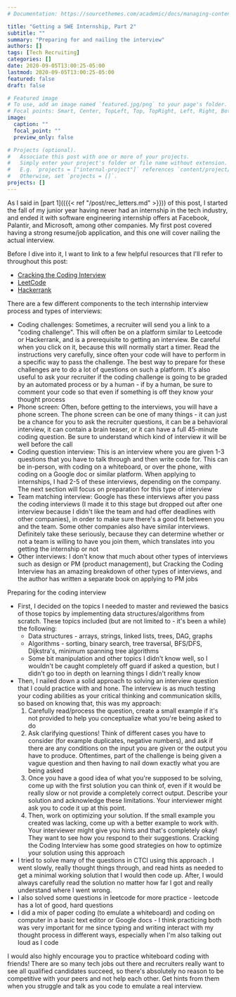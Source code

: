 ```yaml
---
# Documentation: https://sourcethemes.com/academic/docs/managing-content/

title: "Getting a SWE Internship, Part 2"
subtitle: ""
summary: "Preparing for and nailing the interview"
authors: []
tags: [Tech Recruiting]
categories: []
date: 2020-09-05T13:00:25-05:00
lastmod: 2020-09-05T13:00:25-05:00
featured: false
draft: false

# Featured image
# To use, add an image named `featured.jpg/png` to your page's folder.
# Focal points: Smart, Center, TopLeft, Top, TopRight, Left, Right, BottomLeft, Bottom, BottomRight.
image:
  caption: ""
  focal_point: ""
  preview_only: false

# Projects (optional).
#   Associate this post with one or more of your projects.
#   Simply enter your project's folder or file name without extension.
#   E.g. `projects = ["internal-project"]` references `content/project/deep-learning/index.md`.
#   Otherwise, set `projects = []`.
projects: []
---
```


As I said in [part 1](({{< ref "/post/rec_letters.md" >}})) of this post, I started the fall of my junior year having never had an internship in the tech industry, and ended it with software engineering internship offers at Facebook, Palantir, and Microsoft, among other companies. My first post covered having a strong resume/job application, and this one will cover nailing the actual interview.

Before I dive into it, I want to link to a few helpful resources that I'll refer to throughout this post:

- [Cracking the Coding Interview](http://www.crackingthecodinginterview.com/)
- [LeetCode](https://leetcode.com/)
- [Hackerrank](https://www.hackerrank.com/)

There are a few different components to the tech internship interview process and types of interviews:

- Coding challenges: Sometimes, a recruiter will send you a link to a "coding challenge". This will often be on a platform similar to Leetcode or Hackerrank, and is a prerequisite to getting an interview. Be careful when you click on it, because this will normally start a timer. Read the instructions very carefully, since often your code will have to perform in a specific way to pass the challenge.  The best way to prepare for these challenges are to do a lot of questions on such a platform. It's also useful to ask your recruiter if the coding challenge is going to be graded by an automated process or by a human - if by a human, be sure to comment your code so that even if something is off they know your thought process
- Phone screen: Often, before getting to the interviews, you will have a phone screen. The phone screen can be one of many things - it can just be a chance for you to ask the recruiter questions, it can be a behavioral interview, it can contain a brain teaser, or it can have a full 45-minute coding question. Be sure to understand which kind of interview it will be well before the call
- Coding question interview: This is an interview where you are given 1-3 questions that you have to talk through and then write code for. This can be in-person, with coding on a whiteboard, or over the phone, with coding on a Google doc or similar platform. When applying to internships, I had 2-5 of these interviews, depending on the company. The next section will focus on preparation for this type of interview
- Team matching interview: Google has these interviews after you pass the coding interviews (I made it to this stage but dropped out after one interview because I didn't like the team and had offer deadlines with other companies), in order to make sure there's a good fit between you and the team. Some other companies also have similar interviews. Definitely take these seriously, because they can determine whether or not a team is willing to have you join them, which translates into you getting the internship or not
- Other interviews: I don't know that much about other types of interviews such as design or PM (product management), but Cracking the Coding Interview has an amazing breakdown of other types of interviews, and the author has written a separate book on applying to PM jobs

Preparing for the coding interview

- First, I decided on the topics I needed to master and reviewed the basics of those topics by implementing data structures/algorithms from scratch. These topics included (but are not limited to - it's been a while) the following:
    - Data structures - arrays, strings, linked lists, trees, DAG, graphs
    - Algorithms - sorting, binary search, tree traversal, BFS/DFS, Dijkstra's, minimum spanning tree algorithms
    - Some bit manipulation and other topics I didn't know well, so I wouldn't be caught completely off guard if asked a question, but I didn't go too in depth on learning things I didn't really know
- Then, I nailed down a solid approach to solving an interview question that I could practice with and hone. The interview is as much testing your coding abilities as your critical thinking and communication skills, so based on knowing that, this was my approach:
    1. Carefully read/process the question, create a small example if it's not provided to help you conceptualize what you're being asked to do 
    2. Ask clarifying questions! Think of different cases you have to consider (for example duplicates, negative numbers), and ask if there are any conditions on the input you are given or the output you have to produce. Oftentimes, part of the challenge is being given a vague question and then having to nail down exactly what you are being asked
    3. Once you have a good idea of what you're supposed to be solving, come up with the first solution you can think of, even if it would be really slow or not provide a completely correct output. Describe your solution and acknowledge these limitations. Your interviewer might ask you to code it up at this point.
    4. Then, work on optimizing your solution. If the small example you created was lacking, come up with a better example to work with. Your interviewer might give you hints and that's completely okay! They want to see how you respond to their suggestions. Cracking the Coding Interview has some good strategies on how to optimize your solution using this approach
- I tried to solve many of the questions in CTCI using this approach . I went slowly, really thought things through, and read hints as needed to get a minimal working solution that I would then code up. After, I would always carefully read the solution no matter how far I got and really understand where I went wrong.
- I also solved some questions in leetcode for more practice - leetcode has a lot of good, hard questions
- I did a mix of paper coding (to emulate a whiteboard) and coding on computer in a basic text editor or Google docs - I think practicing both was very important for me since typing and writing interact with my thought process in different ways, especially when I'm also talking out loud as I code

I would also highly encourage you to practice whiteboard coding with friends! There are so many tech jobs out there and recruiters really want to see all qualified candidates succeed, so there's absolutely no reason to be competitive with your peers and not help each other. Get hints from them when you struggle and talk as you code to emulate a real interview. 
